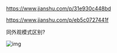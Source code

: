 
https://www.jianshu.com/p/31e930c448bd



https://www.jianshu.com/p/eb5c0727441f



同外观模式区别?


![img](http://wupan.dns.army:5000/wupan/Typora-Picgo-Gitee/raw/branch/master/img/20210430181447)

